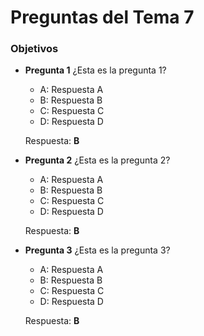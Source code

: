 Preguntas del Tema 7
====================
### Objetivos



* **Pregunta 1**
¿Esta es la pregunta 1? <br />
  + A: Respuesta A <br />
  + B: Respuesta B <br />
  + C: Respuesta C <br />
  + D: Respuesta D <br />

  Respuesta: **B** <br />

* **Pregunta 2**
¿Esta es la pregunta 2? <br />
  + A: Respuesta A <br />
  + B: Respuesta B <br />
  + C: Respuesta C <br />
  + D: Respuesta D <br />

  Respuesta: **B** <br />

* **Pregunta 3**
¿Esta es la pregunta 3? <br />
  + A: Respuesta A <br />
  + B: Respuesta B <br />
  + C: Respuesta C <br />
  + D: Respuesta D <br />

  Respuesta: **B** <br />
